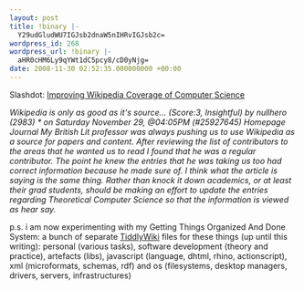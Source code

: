 ```yaml
---
layout: post
title: !binary |-
  Y29udGludWU7IGJsb2dnaW5nIHRvIGJsb2c=
wordpress_id: 268
wordpress_url: !binary |-
  aHR0cHM6Ly9qYWt1dC5pcy8/cD0yNjg=
date: 2008-11-30 02:52:35.000000000 +00:00
---
```

Slashdot: <a href="http://news.slashdot.org/news/08/11/29/1814222.shtml">Improving Wikipedia Coverage of Computer Science</a>

<cite>
Wikipedia is only as good as it's source... (Score:3, Insightful)
by nullhero (2983) * on Saturday November 29, @04:05PM (#25927645) Homepage Journal
My British Lit professor was always pushing us to use Wikipedia as a source for papers and content. After reviewing the list of contributors to the areas that he wanted us to read I found that he was a regular contributor. The point he knew the entries that he was taking us too had correct information because he made sure of. I think what the article is saying is the same thing. Rather than knock it down academics, or at least their grad students, should be making an effort to update the entries regarding Theoretical Computer Science so that the information is viewed as hear say.
</cite>

p.s. i am now experimenting with my Getting Things Organized And Done System: a bunch of separate <a href="http://www.tiddlywiki.com/">TiddlyWiki</a> files for these things (up until this writing): personal (various tasks), software development (theory and practice), artefacts (libs), javascript (language, dhtml, rhino, actionscript), xml (microformats, schemas, rdf) and os (filesystems, desktop managers, drivers, servers, infrastructures)
